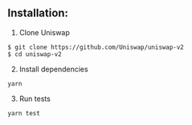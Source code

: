 ## Installation:

1) Clone Uniswap
```
$ git clone https://github.com/Uniswap/uniswap-v2
$ cd uniswap-v2
```

2) Install dependencies
```
yarn
```

3) Run tests
```
yarn test
```
